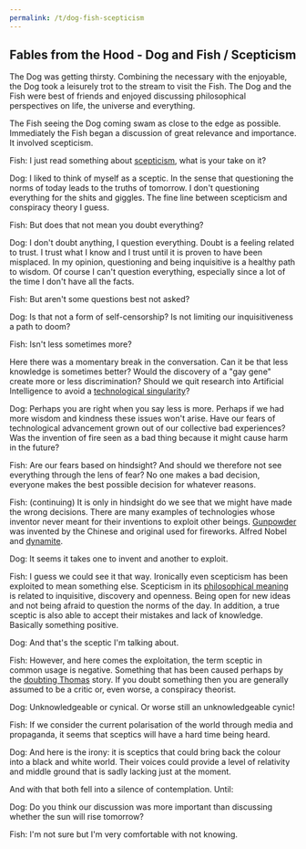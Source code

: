 ```yaml
---
permalink: /t/dog-fish-scepticism
---
```


## Fables from the Hood - Dog and Fish / Scepticism

The Dog was getting thirsty. Combining the necessary with the enjoyable, the Dog took a leisurely trot to the stream to visit the Fish. The Dog and the Fish were best of friends and enjoyed discussing philosophical perspectives on life, the universe and everything.

The Fish seeing the Dog coming swam as close to the edge as possible. Immediately the Fish began a discussion of great relevance and importance. It involved scepticism.

Fish: I just read something about [scepticism](https://aeon.co/essays/scepticism-is-a-way-of-life-that-allows-democracy-to-flourish), what is your take on it?

Dog: I liked to think of myself as a sceptic. In the sense that questioning the norms of today leads to the truths of tomorrow. I don't questioning everything for the shits and giggles. The fine line between scepticism and conspiracy theory I guess.

Fish: But does that not mean you doubt everything?

Dog: I don't doubt anything, I question everything. Doubt is a feeling related to trust. I trust what I know and I trust until it is proven to have been misplaced. In my opinion, questioning and being inquisitive is a healthy path to wisdom. Of course I can't question everything, especially since a lot of the time I don't have all the facts.

Fish: But aren't some questions best not asked?

Dog: Is that not a form of self-censorship? Is not limiting our inquisitiveness a path to doom?

Fish: Isn't less sometimes more?

Here there was a momentary break in the conversation. Can it be that less knowledge is sometimes better? Would the discovery of a "gay gene" create more or less discrimination? Should we quit research into Artificial Intelligence to avoid a [technological singularity](https://en.wikipedia.org/wiki/Technological_singularity)?

Dog: Perhaps you are right when you say less is more. Perhaps if we had more wisdom and kindness these issues won't arise. Have our fears of technological advancement grown out of our collective bad experiences? Was the invention of fire seen as a bad thing because it might cause harm in the future?

Fish: Are our fears based on hindsight? And should we therefore not see everything through the lens of fear? No one makes a bad decision, everyone makes the best possible decision for whatever reasons.

Fish: (continuing) It is only in hindsight do we see that we might have made the wrong decisions. There are many examples of technologies whose inventor never meant for their inventions to exploit other beings. [Gunpowder](https://en.wikipedia.org/wiki/Gunpowder) was invented by the Chinese and original used for fireworks. Alfred Nobel and [dynamite](https://en.wikipedia.org/wiki/Dynamit_Nobel).

Dog: It seems it takes one to invent and another to exploit.

Fish: I guess we could see it that way. Ironically even scepticism has been exploited to mean something else. Scepticism in its [philosophical meaning](https://en.wikipedia.org/w/index.php?title=Skepticism&oldid=1075786676) is related to inquisitive, discovery and openness. Being open for new ideas and not being afraid to question the norms of the day. In addition, a true sceptic is also able to accept their mistakes and lack of knowledge. Basically something positive.

Dog: And that's the sceptic I'm talking about.

Fish: However, and here comes the exploitation, the term sceptic in common usage is negative. Something that has been caused perhaps by the [doubting Thomas](https://en.wikipedia.org/wiki/Doubting_Thomas) story. If you doubt something then you are generally assumed to be a critic or, even worse, a conspiracy theorist.

Dog: Unknowledgeable or cynical. Or worse still an unknowledgeable cynic!

Fish: If we consider the current polarisation of the world through media and propaganda, it seems that sceptics will have a hard time being heard.

Dog: And here is the irony: it is sceptics that could bring back the colour into a black and white world. Their voices could provide a level of relativity and middle ground that is sadly lacking just at the moment.

And with that both fell into a silence of contemplation. Until:

Dog: Do you think our discussion was more important than discussing whether the sun will rise tomorrow?

Fish: I'm not sure but I'm very comfortable with not knowing.
